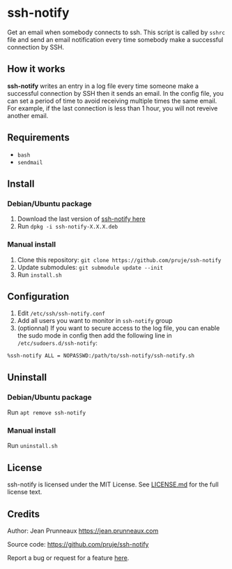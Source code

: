 # ssh-notify

Get an email when somebody connects to ssh.
This script is called by `sshrc` file and send an email notification every time
somebody make a successful connection by SSH.

## How it works
**ssh-notify** writes an entry in a log file every time someone make a successful
connection by SSH then it sends an email.
In the config file, you can set a period of time to avoid receiving multiple times the same email.
For example, if the last connection is less than 1 hour, you will not reveive another email.

## Requirements
- `bash`
- `sendmail`

## Install
### Debian/Ubuntu package
1. Download the last version of [ssh-notify here](https://github.com/pruje/ssh-notify/releases)
2. Run `dpkg -i ssh-notify-X.X.X.deb`

### Manual install
1. Clone this repository: `git clone https://github.com/pruje/ssh-notify`
2. Update submodules: `git submodule update --init`
3. Run `install.sh`

## Configuration
1. Edit `/etc/ssh/ssh-notify.conf`
2. Add all users you want to monitor in `ssh-notify` group
3. (optionnal) If you want to secure access to the log file, you can enable the sudo mode in config
then add the following line in `/etc/sudoers.d/ssh-notify`:
```
%ssh-notify ALL = NOPASSWD:/path/to/ssh-notify/ssh-notify.sh
```

## Uninstall
### Debian/Ubuntu package
Run `apt remove ssh-notify`

### Manual install
Run `uninstall.sh`

## License
ssh-notify is licensed under the MIT License. See [LICENSE.md](LICENSE.md) for the full license text.

## Credits
Author: Jean Prunneaux https://jean.prunneaux.com

Source code: https://github.com/pruje/ssh-notify

Report a bug or request for a feature [here](https://github.com/pruje/ssh-notify/issues).
